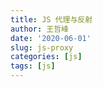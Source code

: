 ```yaml
---
title: JS 代理与反射
author: 王哲峰
date: '2020-06-01'
slug: js-proxy
categories: [js]
tags: [js]
---
```




